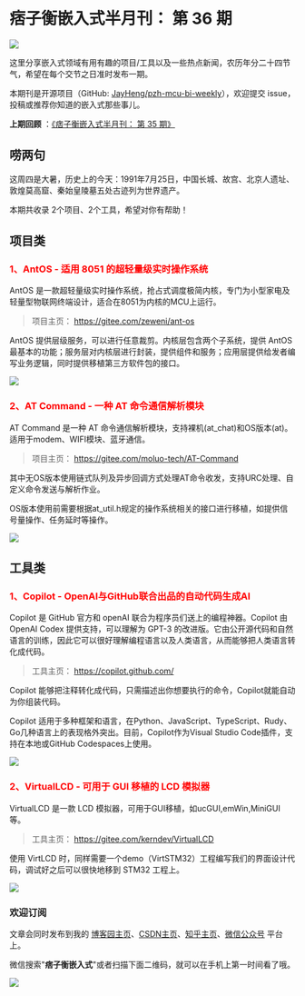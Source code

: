 # 痞子衡嵌入式半月刊： 第 36 期

![](http://henjay724.com/image/cnblogs/pzh_mcu_bi_weekly.PNG)

这里分享嵌入式领域有用有趣的项目/工具以及一些热点新闻，农历年分二十四节气，希望在每个交节之日准时发布一期。

本期刊是开源项目（GitHub: [JayHeng/pzh-mcu-bi-weekly](https://github.com/JayHeng/pzh-mcu-bi-weekly)），欢迎提交 issue，投稿或推荐你知道的嵌入式那些事儿。

**上期回顾** ：[《痞子衡嵌入式半月刊： 第 35 期》](https://www.cnblogs.com/henjay724/p/15000007.html)

## 唠两句

这周四是大暑，历史上的今天：1991年7月25日，中国长城、故宫、北京人遗址、敦煌莫高窟、秦始皇陵墓五处古迹列为世界遗产。

本期共收录 2个项目、2个工具，希望对你有帮助！

## 项目类

### <font color="red">1、AntOS - 适用 8051 的超轻量级实时操作系统</font>

AntOS 是一款超轻量级实时操作系统，抢占式调度极简内核，专门为小型家电及轻量型物联网终端设计，适合在8051为内核的MCU上运行。

> 项目主页： https://gitee.com/zeweni/ant-os

AntOS 提供层级服务，可以进行任意裁剪。内核层包含两个子系统，提供 AntOS 最基本的功能；服务层对内核层进行封装，提供组件和服务；应用层提供给发者编写业务逻辑，同时提供移植第三方软件包的接口。

![](http://henjay724.com/image/biweekly20210725/AntOS.PNG)

### <font color="red">2、AT Command  - 一种 AT 命令通信解析模块</font>

AT Command 是一种 AT 命令通信解析模块，支持裸机(at_chat)和OS版本(at)。适用于modem、WIFI模块、蓝牙通信。

> 项目主页： https://gitee.com/moluo-tech/AT-Command

其中无OS版本使用链式队列及异步回调方式处理AT命令收发，支持URC处理、自定义命令发送与解析作业。

OS版本使用前需要根据at_util.h规定的操作系统相关的接口进行移植，如提供信号量操作、任务延时等操作。

![](http://henjay724.com/image/biweekly20210725/AT_Command.PNG)

## 工具类

### <font color="red">1、Copilot - OpenAI与GitHub联合出品的自动代码生成AI</font>

Copilot 是 GitHub 官方和 openAI 联合为程序员们送上的编程神器。Copilot 由 OpenAI Codex 提供支持，可以理解为 GPT-3 的改进版。它由公开源代码和自然语言的训练，因此它可以很好理解编程语言以及人类语言，从而能够把人类语言转化成代码。

> 工具主页： https://copilot.github.com/

Copilot 能够把注释转化成代码，只需描述出你想要执行的命令，Copilot就能自动为你组装代码。

Copilot 适用于多种框架和语言，在Python、JavaScript、TypeScript、Rudy、Go几种语言上的表现格外突出。目前，Copilot作为Visual Studio Code插件，支持在本地或GitHub Codespaces上使用。

![](http://henjay724.com/image/biweekly20210725/Copilot.PNG)

### <font color="red">2、VirtualLCD - 可用于 GUI 移植的 LCD 模拟器</font>

VirtualLCD 是一款 LCD 模拟器，可用于GUI移植，如ucGUI,emWin,MiniGUI等。

> 工具主页： https://gitee.com/kerndev/VirtualLCD

使用 VirtLCD 时，同样需要一个demo（VirtSTM32）工程编写我们的界面设计代码，调试好之后可以很快地移到 STM32 工程上。

![](http://henjay724.com/image/biweekly20210725/VirtualLCD.PNG)

### 欢迎订阅

文章会同时发布到我的 [博客园主页](https://www.cnblogs.com/henjay724/)、[CSDN主页](https://blog.csdn.net/henjay724)、[知乎主页](https://www.zhihu.com/people/henjay724)、[微信公众号](http://weixin.sogou.com/weixin?type=1&query=痞子衡嵌入式) 平台上。

微信搜索"__痞子衡嵌入式__"或者扫描下面二维码，就可以在手机上第一时间看了哦。

![](http://henjay724.com/image/github/pzhMcu_qrcode_258x258.jpg)

